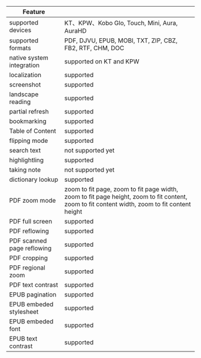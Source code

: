 | Feature |   |
| ------ | ------ |
|  supported devices  |  KT、KPW、Kobo Glo, Touch, Mini, Aura, AuraHD  |
|  supported formats  |  PDF, DJVU, EPUB, MOBI, TXT, ZIP, CBZ, FB2, RTF, CHM, DOC  |
| native system integration | supported on KT and KPW |
| localization | supported |
| screenshot | supported |
| landscape reading | supported |
| partial refresh | supported |
| bookmarking | supported |
| Table of Content | supported |
| flipping mode | supported |
| search text | not supported yet |
| highlightling | supported |
| taking note | not supported yet |
| dictionary lookup | supported |
| PDF zoom mode | zoom to fit page, zoom to fit page width, zoom to fit page height, zoom to fit content, zoom to fit content width, zoom to fit content height|
| PDF full screen | supported |
| PDF reflowing | supported |
| PDF scanned page reflowing | supported |
| PDF cropping | supported |
| PDF regional zoom | supported |
| PDF text contrast | supported |
| EPUB pagination | supported |
| EPUB embeded stylesheet | supported |
| EPUB embeded font | supported |
| EPUB text contrast | supported |
